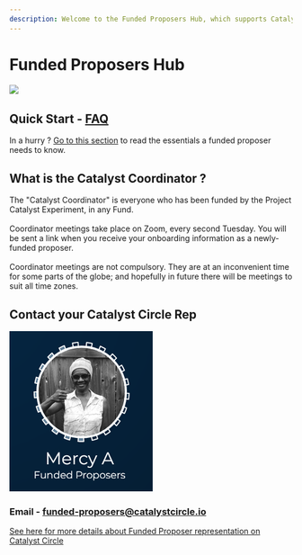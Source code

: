 ```yaml
---
description: Welcome to the Funded Proposers Hub, which supports Catalyst Funded Proposers.
---
```


# Funded Proposers Hub

![](.gitbook/assets/undraw\_community\_re\_cyrm.svg)

## Quick Start - [FAQ](https://catalyst-circle.gitbook.io/catalyst-coordinator/information/faq)

In a hurry ? [Go to this section](https://catalyst-circle.gitbook.io/catalyst-coordinator/information/faq) to read the essentials a funded proposer needs to know.

## What is the Catalyst Coordinator ?

The "Catalyst Coordinator" is everyone who has been funded by the Project Catalyst Experiment, in any Fund.\
\
Coordinator meetings take place on Zoom, every second Tuesday. You will be sent a link when you receive your onboarding information as a newly-funded proposer.\
\
Coordinator meetings are not compulsory. They are at an inconvenient time for some parts of the globe; and hopefully in future there will be meetings to suit all time zones.

## Contact your Catalyst Circle Rep

![](.gitbook/assets/2022-02-26.png)

### Email - funded-proposers@catalystcircle.io

[See here for more details about Funded Proposer representation on Catalyst Circle](https://catalyst-circle.gitbook.io/catalyst-coordinator/circle-representation)

